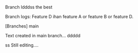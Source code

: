 Branch ldddss the best

Branch logs: Feature D ihan feature A or feature B or feature D.

[Branches]
main

Text created in main branch...
ddddd

ss
Still editing....
